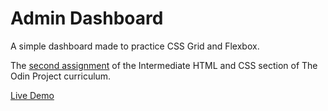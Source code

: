 # Admin Dashboard

A simple dashboard made to practice CSS Grid and Flexbox.

The [second assignment](https://www.theodinproject.com/lessons/node-path-intermediate-html-and-css-admin-dashboard) of the Intermediate HTML and CSS section of The Odin Project curriculum.

[Live Demo](https://jaredmates.github.io/admin-dashboard/)
